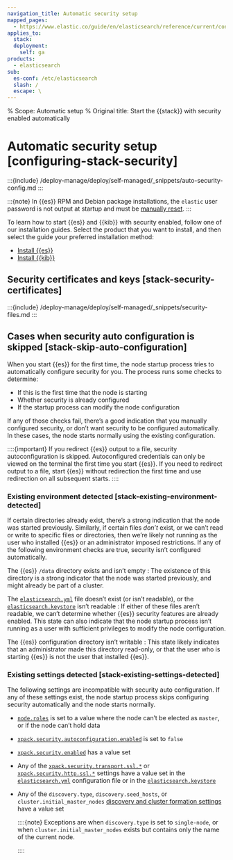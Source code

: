 ```yaml
---
navigation_title: Automatic security setup
mapped_pages:
  - https://www.elastic.co/guide/en/elasticsearch/reference/current/configuring-stack-security.html
applies_to:
  stack:
  deployment:
    self: ga
products:
  - elasticsearch
sub:
  es-conf: /etc/elasticsearch
  slash: /
  escape: \
---
```


% Scope: Automatic setup
% Original title: Start the {{stack}} with security enabled automatically
# Automatic security setup [configuring-stack-security]

:::{include} /deploy-manage/deploy/self-managed/_snippets/auto-security-config.md
:::

:::{note}
In {{es}} RPM and Debian package installations, the `elastic` user password is not output at startup and must be [manually reset](/deploy-manage/users-roles/cluster-or-deployment-auth/built-in-sm.md#using-elasticsearch-reset-password).
:::

To learn how to start {{es}} and {{kib}} with security enabled, follow one of our installation guides. Select the product that you want to install, and then select the guide your preferred installation method:

* [Install {{es}}](/deploy-manage/deploy/self-managed/installing-elasticsearch.md#installation-methods)
* [Install {{kib}}](/deploy-manage/deploy/self-managed/install-kibana.md#install)

## Security certificates and keys [stack-security-certificates]

:::{include} /deploy-manage/deploy/self-managed/_snippets/security-files.md
:::

## Cases when security auto configuration is skipped [stack-skip-auto-configuration]

When you start {{es}} for the first time, the node startup process tries to automatically configure security for you. The process runs some checks to determine:

* If this is the first time that the node is starting
* Whether security is already configured
* If the startup process can modify the node configuration

If any of those checks fail, there’s a good indication that you manually configured security, or don’t want security to be configured automatically. In these cases, the node starts normally using the existing configuration.

::::{important}
If you redirect {{es}} output to a file, security autoconfiguration is skipped. Autoconfigured credentials can only be viewed on the terminal the first time you start {{es}}. If you need to redirect output to a file, start {{es}} without redirection the first time and use redirection on all subsequent starts.
::::

### Existing environment detected [stack-existing-environment-detected]

If certain directories already exist, there’s a strong indication that the node was started previously. Similarly, if certain files *don’t* exist, or we can’t read or write to specific files or directories, then we’re likely not running as the user who installed {{es}} or an administrator imposed restrictions. If any of the following environment checks are true, security isn’t configured automatically.

The {{es}} `/data` directory exists and isn’t empty
:   The existence of this directory is a strong indicator that the node was started previously, and might already be part of a cluster.

The [`elasticsearch.yml`](/deploy-manage/stack-settings.md) file doesn’t exist (or isn’t readable), or the [`elasticsearch.keystore`](/deploy-manage/security/secure-settings.md) isn’t readable
:   If either of these files aren’t readable, we can’t determine whether {{es}} security features are already enabled. This state can also indicate that the node startup process isn’t running as a user with sufficient privileges to modify the node configuration.

The {{es}} configuration directory isn’t writable
:   This state likely indicates that an administrator made this directory read-only, or that the user who is starting {{es}} is not the user that installed {{es}}.


### Existing settings detected [stack-existing-settings-detected]

The following settings are incompatible with security auto configuration. If any of these settings exist, the node startup process skips configuring security automatically and the node starts normally.

* [`node.roles`](elasticsearch://reference/elasticsearch/configuration-reference/node-settings.md#node-roles) is set to a value where the node can’t be elected as `master`, or if the node can’t hold data
* [`xpack.security.autoconfiguration.enabled`](elasticsearch://reference/elasticsearch/configuration-reference/security-settings.md#general-security-settings) is set to `false`
* [`xpack.security.enabled`](elasticsearch://reference/elasticsearch/configuration-reference/security-settings.md#general-security-settings) has a value set
* Any of the [`xpack.security.transport.ssl.*`](elasticsearch://reference/elasticsearch/configuration-reference/security-settings.md#transport-tls-ssl-settings) or [`xpack.security.http.ssl.*`](elasticsearch://reference/elasticsearch/configuration-reference/security-settings.md#http-tls-ssl-settings) settings have a value set in the [`elasticsearch.yml`](/deploy-manage/stack-settings.md) configuration file or in the [`elasticsearch.keystore`](/deploy-manage/security/secure-settings.md)
* Any of the `discovery.type`, `discovery.seed_hosts`, or `cluster.initial_master_nodes` [discovery and cluster formation settings](elasticsearch://reference/elasticsearch/configuration-reference/discovery-cluster-formation-settings.md) have a value set

    ::::{note}
    Exceptions are when `discovery.type` is set to `single-node`, or when `cluster.initial_master_nodes` exists but contains only the name of the current node.

    ::::
